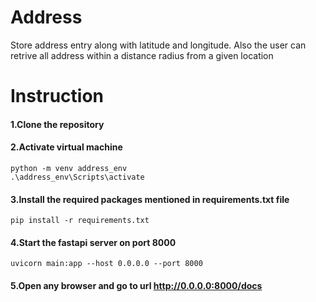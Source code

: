 # Address
Store address entry along with latitude and longitude. Also the user can retrive all address within a distance radius from a given location

# Instruction

#### 1.Clone the repository

#### 2.Activate virtual machine

```
python -m venv address_env
.\address_env\Scripts\activate
```

#### 3.Install the required packages mentioned in requirements.txt file
```
pip install -r requirements.txt
```

#### 4.Start the fastapi server on port 8000
```
uvicorn main:app --host 0.0.0.0 --port 8000
```

#### 5.Open any browser and go to url http://0.0.0.0:8000/docs



